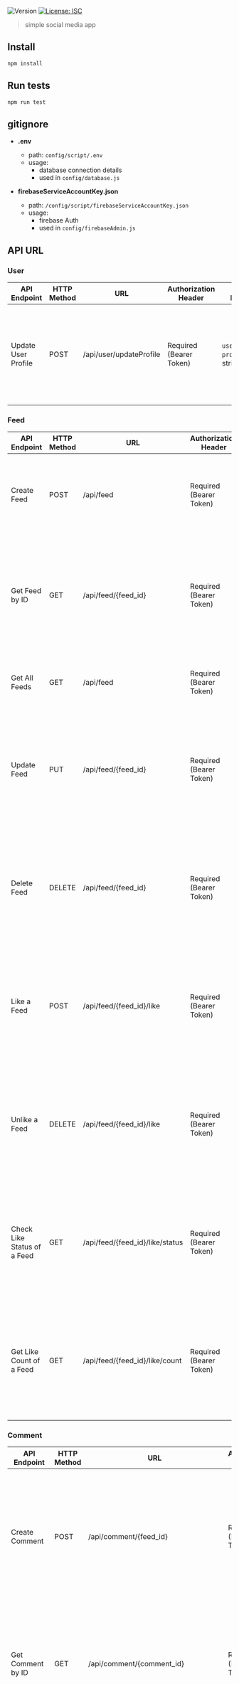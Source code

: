 <p>
  <img alt="Version" src="https://img.shields.io/badge/version-1.0.0-blue.svg?cacheSeconds=2592000" />
  <a href="#" target="_blank">
    <img alt="License: ISC" src="https://img.shields.io/badge/License-ISC-yellow.svg" />
  </a>
</p>

> simple social media app


## Install

```sh
npm install
```

## Run tests

```sh
npm run test
```

## gitignore

* **.env**
    * path: `config/script/.env`
    * usage: 
      - database connection details
      - used in `config/database.js`

* **firebaseServiceAccountKey.json**
    * path: `/config/script/firebaseServiceAccountKey.json`
    * usage: 
      - firebase Auth
      - used in `config/firebaseAdmin.js`     

## API URL
### User
| API Endpoint           | HTTP Method | URL                          | Authorization Header      | Body Parameters                                | Success Response                                                  | Failure Response                                                        |
|------------------------|-------------|------------------------------|---------------------------|------------------------------------------------|------------------------------------------------------------------|-------------------------------------------------------------------------|
| Update User Profile     | POST        | /api/user/updateProfile       | Required (Bearer Token)    | `username`: string, `profileImageUrl`: string  | 200: { message: "User auth handled successfully." }                | 400: { error: "Invalid input data" } <br> 401: { error: "Unauthorized" } <br> 500: { error: "Server Error: An unexpected error occurred" } |

### Feed 
| API Endpoint               | HTTP Method | URL                               | Authorization Header      | Body Parameters                                | Success Response                                                    | Failure Response                                                        |
|----------------------------|-------------|-----------------------------------|---------------------------|------------------------------------------------|--------------------------------------------------------------------|-------------------------------------------------------------------------|
| Create Feed                 | POST        | /api/feed                        | Required (Bearer Token)    | `description`: string, `imageUrls`: array of strings | 201: { message: "Feed created", result: { ... } }                  | 400: { message: "Invalid input data" } <br> 500: { message: "Server error" } |
| Get Feed by ID              | GET         | /api/feed/{feed_id}              | Required (Bearer Token)    | None                                           | 200: { message: "Feed retrieved", result: { ... } }                | 400: { message: "Invalid feed_id format" } <br> 404: { message: "Feed not found" } <br> 500: { message: "Server error" } |
| Get All Feeds               | GET         | /api/feed                        | Required (Bearer Token)    | None                                           | 200: { message: "Feeds retrieved", result: [ { ... }, ... ] }       | 500: { message: "Server error" }                                         |
| Update Feed                 | PUT         | /api/feed/{feed_id}              | Required (Bearer Token)    | `description`: string                          | 200: { message: "Feed updated" }                                    | 400: { message: "Invalid feed_id format" } <br> 404: { message: "Feed not found" } <br> 500: { message: "Server error" } |
| Delete Feed                 | DELETE      | /api/feed/{feed_id}              | Required (Bearer Token)    | None                                           | 200: { message: "Feed deleted" }                                    | 400: { message: "Invalid feed_id format" } <br> 404: { message: "Feed not found" } <br> 500: { message: "Server error" } |
| Like a Feed                 | POST        | /api/feed/{feed_id}/like         | Required (Bearer Token)    | None                                           | 200: { message: "Feed liked" }                                      | 400: { message: "Invalid feed_id format" } <br> 404: { message: "Feed not found" } <br> 500: { message: "Server error" } |
| Unlike a Feed               | DELETE      | /api/feed/{feed_id}/like         | Required (Bearer Token)    | None                                           | 200: { message: "Feed unliked" }                                    | 400: { message: "Invalid feed_id format" } <br> 404: { message: "Feed not found" } <br> 500: { message: "Server error" } |
| Check Like Status of a Feed | GET         | /api/feed/{feed_id}/like/status  | Required (Bearer Token)    | None                                           | 200: { message: "Like status retrieved", result: true/false }       | 400: { message: "Invalid feed_id format" } <br> 404: { message: "Feed not found" } <br> 500: { message: "Server error" } |
| Get Like Count of a Feed    | GET         | /api/feed/{feed_id}/like/count   | Required (Bearer Token)    | None                                           | 200: { message: "Like count retrieved", result: <number> }          | 400: { message: "Invalid feed_id format" } <br> 404: { message: "Feed not found" } <br> 500: { message: "Server error" } |

### Comment
| API Endpoint                  | HTTP Method | URL                                 | Authorization Header      | Body Parameters                     | Success Response                                                  | Failure Response                                                        |
|-------------------------------|-------------|-------------------------------------|---------------------------|-------------------------------------|------------------------------------------------------------------|-------------------------------------------------------------------------|
| Create Comment                 | POST        | /api/comment/{feed_id}              | Required (Bearer Token)    | `description`: string              | 201: { message: "Comment created", result: { ... } }              | 400: { message: "Invalid feed_id format or bad request data" } <br> 404: { message: "Feed not found" } <br> 500: { message: "Server error" } |
| Get Comment by ID              | GET         | /api/comment/{comment_id}           | Required (Bearer Token)    | None                                | 200: { message: "Comment retrieved", result: { ... } }            | 400: { message: "Invalid comment_id format" } <br> 404: { message: "Comment not found" } <br> 500: { message: "Server error" } |
| Get All Comments for a Feed     | GET         | /api/comment/feed/{feed_id}         | Required (Bearer Token)    | None                                | 200: { message: "Comments retrieved", result: [ { ... }, ... ] }   | 400: { message: "Invalid feed_id format" } <br> 404: { message: "No comments found for the feed" } <br> 500: { message: "Server error" } |
| Update Comment                 | PUT         | /api/comment/{comment_id}           | Required (Bearer Token)    | `description`: string              | 200: { message: "Comment updated" }                                | 400: { message: "Invalid comment_id format" } <br> 404: { message: "Comment not found" } <br> 500: { message: "Server error" } |
| Delete Comment                 | DELETE      | /api/comment/{comment_id}           | Required (Bearer Token)    | None                                | 200: { message: "Comment deleted" }                                | 400: { message: "Invalid comment_id format" } <br> 404: { message: "Comment not found" } <br> 500: { message: "Server error" } |
| Add a Like to a Comment         | POST        | /api/comment/{comment_id}/like      | Required (Bearer Token)    | None                                | 200: { message: "Comment liked" }                                  | 400: { message: "Invalid comment_id format" } <br> 404: { message: "Comment not found" } <br> 500: { message: "Server error" } |
| Remove a Like from a Comment    | DELETE      | /api/comment/{comment_id}/like      | Required (Bearer Token)    | None                                | 200: { message: "Comment unliked" }                                | 400: { message: "Invalid comment_id format" } <br> 404: { message: "Comment not found" } <br> 500: { message: "Server error" } |
| Check Like Status for a Comment | GET         | /api/comment/{comment_id}/like/status | Required (Bearer Token)    | None                                | 200: { message: "Like status retrieved", result: true/false }      | 400: { message: "Invalid comment_id format" } <br> 404: { message: "Comment not found" } <br> 500: { message: "Server error" } |
| Get Like Count for a Comment    | GET         | /api/comment/{comment_id}/like/count | Required (Bearer Token)    | None                                | 200: { message: "Like count retrieved", result: <number> }         | 400: { message: "Invalid comment_id format" } <br> 404: { message: "Comment not found" } <br> 500: { message: "Server error" } |

### Notification
| API Endpoint               | HTTP Method | URL                                 | Authorization Header      | Body Parameters                                                                                                      | Success Response                                                  | Failure Response                                                        |
|----------------------------|-------------|-------------------------------------|---------------------------|----------------------------------------------------------------------------------------------------------------------|------------------------------------------------------------------|-------------------------------------------------------------------------|
| Create Notification         | POST        | /api/notification                  | Required (Bearer Token)    | `receiver_id`: string, `actor_id`: string, `target_id`: string, `target_type`: integer, `notification_type`: integer | 201: { message: "Notification created", result: { ... } }          | 400: { message: "Invalid UUID format" } <br> 500: { message: "Server error" } |
| Get All Notifications       | GET         | /api/notification/{receiver_id}     | Required (Bearer Token)    | None                                                                                                                | 200: { message: "Notifications retrieved", result: [ { ... }, ... ] } | 400: { message: "Invalid UUID format" } <br> 404: { message: "No notifications found" } <br> 500: { message: "Server error" } |
| Mark Notification as Read   | PUT         | /api/notification/{notification_id}/read | Required (Bearer Token)    | None                                                                                                                | 200: { message: "Notification marked as read" }                   | 400: { message: "Invalid UUID format" } <br> 404: { message: "Notification not found" } <br> 500: { message: "Server error" } |
| Delete Notification         | DELETE      | /api/notification/{notification_id} | Required (Bearer Token)    | None                                                                                                                | 200: { message: "Notification deleted" }                           | 400: { message: "Invalid UUID format" } <br> 404: { message: "Notification not found" } <br> 500: { message: "Server error" } |
